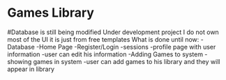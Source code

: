 # Games Library
#Database is still being modified
Under development project
I do not own most of the UI it is just from free templates
What is done until now:
-Database
-Home Page
-Register/Login
-sessions
-profile page with user information
-user can edit his information
-Adding Games to system
-showing games in system
-user can add games to his library and they will appear in library
